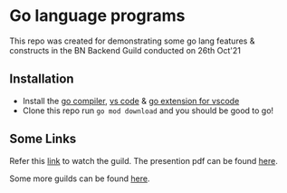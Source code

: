 # Go language programs

This repo was created for demonstrating some go lang features & constructs in the BN Backend Guild conducted on 26th Oct'21

## Installation

- Install the [go compiler](https://golang.org/), [vs code](https://code.visualstudio.com/) & [go extension for vscode](https://marketplace.visualstudio.com/items?itemName=golang.go)
- Clone this repo run `go mod download` and you should be good to go!

## Some Links

Refer this [link](https://bakerhughes.sharepoint.com/:v:/s/MCBentlyevadaSoftareGuilds/EYMUtMm87JdFuopeIKpMvdMB3tk0eWPZZohbRdrAb-S8Uw) to watch the guild.
The presention pdf can be found [here](https://bakerhughes.sharepoint.com/:b:/s/MCBentlyevadaSoftareGuilds/EauIs4--bgZBnrUuSafJpEwBx-WMgTJ-zcOOOL8SsgpcXw).

Some more guilds can be found [here](https://bentlypedia.bn.ge.com/display/SOF/Backend+Services).

